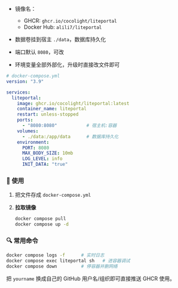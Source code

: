 

- 镜像名：
  - GHCR: `ghcr.io/cocolight/liteportal`
  - Docker Hub: `alili7/liteportal`

- 数据卷挂到宿主 `./data`，数据库持久化
- 端口默认 `8080`，可改
- 环境变量全部外部化，升级时直接改文件即可

```yaml
# docker-compose.yml
version: "3.9"

services:
  liteportal:
    image: ghcr.io/cocolight/liteportal:latest
    container_name: liteportal
    restart: unless-stopped
    ports:
      - "8080:8080"           # 宿主机:容器
    volumes:
      - ./data:/app/data      # 数据库持久化
    environment:
      PORT: 8080
      MAX_BODY_SIZE: 10mb
      LOG_LEVEL: info
      INIT_DATA: "true"
```

### 🚀 使用

1. 把文件存成 `docker-compose.yml`

3. **拉取镜像**  
   
   ```bash
   docker compose pull   
   docker compose up -d
   ```

### 🔍 常用命令

```bash
docker compose logs -f      # 实时日志
docker compose exec liteportal sh   # 进容器调试
docker compose down         # 停容器并删网络
```

把 `yourname` 换成自己的 GitHub 用户名/组织即可直接推送 GHCR 使用。
